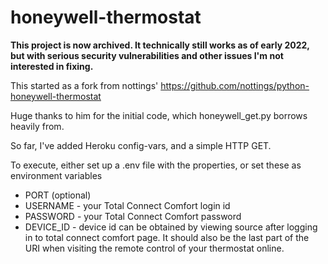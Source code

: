 honeywell-thermostat
====================

**This project is now archived. It technically still works as of early 2022, but with serious security vulnerabilities and other issues I'm not interested in fixing.**

This started as a fork from nottings' https://github.com/nottings/python-honeywell-thermostat

Huge thanks to him for the initial code, which honeywell_get.py borrows heavily from. 

So far, I've added Heroku config-vars, and a simple HTTP GET.

To execute, either set up a .env file with the properties, or set these as environment variables
* PORT (optional)
* USERNAME - your Total Connect Comfort login id
* PASSWORD - your Total Connect Comfort password
* DEVICE_ID - device id can be obtained by viewing source after logging in to total connect comfort page. It should also be the last part of the URI when visiting the remote control of your thermostat online.
